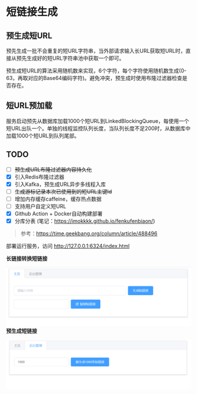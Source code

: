 # 短链接生成

## 预生成短URL

预先生成一批不会重复的短URL字符串，当外部请求输入长URL获取短URL时，直接从预先生成好的短URL字符串池中获取一个即可。

预生成短URL的算法采用随机数来实现，6个字符，每个字符使用随机数生成(0-63，再取对应的Base64编码字符)。避免冲突，预生成时使用布隆过滤器检查是否存在。

## 短URL预加载

服务启动预先从数据库加载1000个短URL到LinkedBlockingQueue，每使用一个短URL出队一个。单独的线程监控队列长度，当队列长度不足200时，从数据库中加载1000个短URL到队列尾部。

## TODO

- [ ] ~~预生成URL布隆过滤器内容持久化~~
- [x] 引入Redis布隆过滤器
- [x] 引入Kafka，预生成URL异步多线程入库
- [ ] ~~生成游标记录本次已使用到的短URL主键Id~~
- [ ] 增加内存缓存caffeine，缓存热点数据
- [ ] 支持用户自定义短URL
- [x] Github Action + Docker自动构建部署
- [x] 分库分表 (笔记：https://imokkkk.github.io/fenkufenbiaon/)

> 参考：https://time.geekbang.org/column/article/488496



部署运行服务，访问 http://127.0.0.1:6324/index.html

**长链接转换短链接**

![长链接转换短链接](img/image-20220506162739059.png)**预生成短链接**

![预生成短链接](img/image-20220506162822750.png)

